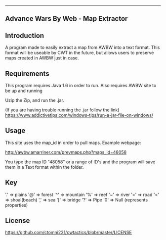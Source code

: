 ------------------------------------
Advance Wars By Web - Map Extractor
------------------------------------

Introduction
-------------

A program made to easily extract a map from AWBW into a text
format. This format will be useable by CWT in the future, but
allows users to preserve maps created in AWBW just in case.

Requirements
-------------

This program requires Java 1.6 in order to run.
Also requires AWBW site to be up and running

Uzip the Zip, and run the .jar.

(If you are having trouble running the .jar follow the link)
https://www.addictivetips.com/windows-tips/run-a-jar-file-on-windows/

Usage
------

This site uses the map_id in order to pull maps. Example webpage:

http://awbw.amarriner.com/prevmaps.php?maps_id=48058

You type the map ID "48058" or a range of ID's and the program will
save them in a Text format within the folder.

Key
----

'.' => plains
'@' => forest
'^' => mountain
'%' => reef
'~' => river
'=' => road
'<' => shoal(beach)
',' => sea
'[' => bridge
'?' => Pipe
'0' => Null (represents properties)

License
--------

https://github.com/ctomni231/cwtactics/blob/master/LICENSE